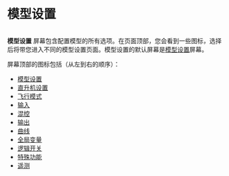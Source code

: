 # 模型设置

<figure><img src="//edgetx-static.zkl2333.com/modelsetup (1).png" alt=""><figcaption></figcaption></figure>

**模型设置** 屏幕包含配置模型的所有选项。在页面顶部，您会看到一些图标，选择后将带您进入不同的模型设置页面。模型设置的默认屏幕是[模型设置](model-setup/ "mention")屏幕。

屏幕顶部的图标包括（从左到右的顺序）：

* [模型设置](model-setup/)
* [直升机设置](heli-setup.md)
* [飞行模式](flight-modes.md)
* [输入](inputs-mixes-and-outputs/inputs.md)
* [混控](inputs-mixes-and-outputs/mixes.md)
* [输出](inputs-mixes-and-outputs/outputs.md)
* [曲线](curves.md)
* [全局变量](global-variables.md)
* [逻辑开关](logical-switches.md)
* [特殊功能](special-functions.md)
* [遥测](telemetry/)